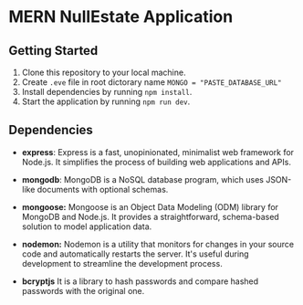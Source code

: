  # MERN NullEstate Application


## Getting Started

1. Clone this repository to your local machine.
2. Create ``.eve`` file in root dictorary name ```MONGO = "PASTE_DATABASE_URL"```
3. Install dependencies by running `npm install`.
4. Start the application by running `npm run dev`.

## Dependencies
- **express**: Express is a fast, unopinionated, minimalist web framework for Node.js. It simplifies the process of building web applications and APIs.

- **mongodb**: MongoDB is a NoSQL database program, which uses JSON-like documents with optional schemas.

- **mongoose:** Mongoose is an Object Data Modeling (ODM) library for MongoDB and Node.js. It provides a straightforward, schema-based solution to model application data.

- **nodemon:** Nodemon is a utility that monitors for changes in your source code and automatically restarts the server. It's useful during development to streamline the development process.

- **bcryptjs** It is a library to hash passwords and compare hashed passwords with the original one.
